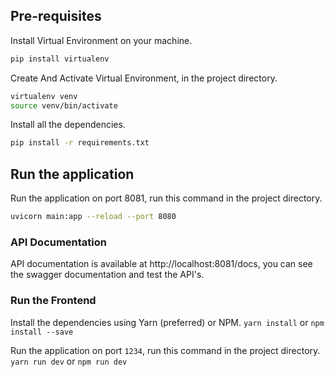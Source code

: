 ## Pre-requisites
Install Virtual Environment on your machine.
```bash
pip install virtualenv
```
Create And Activate Virtual Environment, in the project directory.
```bash
virtualenv venv
source venv/bin/activate
```
Install all the dependencies.
```bash
pip install -r requirements.txt
```

## Run the application
Run the application on port 8081, run this command in the project directory.
```bash
uvicorn main:app --reload --port 8080
```

### API Documentation
API documentation is available at http://localhost:8081/docs, you can see the swagger documentation and test the API's.

### Run the Frontend
Install the dependencies using Yarn (preferred) or NPM.
`yarn install` or `npm install --save`

Run the application on port `1234`, run this command in the project directory.
`yarn run dev` or `npm run dev`

